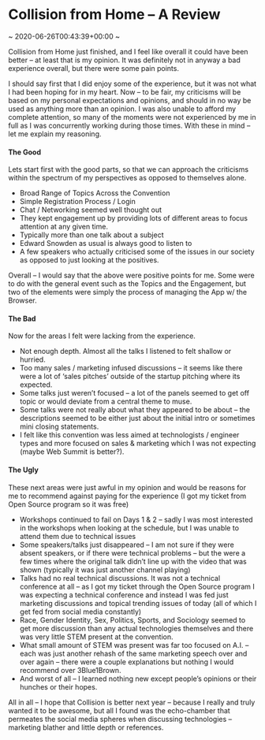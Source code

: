 # Collision from Home &#8211; A Review
~ 2020-06-26T00:43:39+00:00 ~

Collision from Home just finished, and I feel like overall it could have been better – at least that is my opinion. It was definitely not in anyway a bad experience overall, but there were some pain points.

I should say first that I did enjoy some of the experience, but it was not what I had been hoping for in my heart. Now – to be fair, my criticisms will be based on my personal expectations and opinions, and should in no way be used as anything more than an opinion. I was also unable to afford my complete attention, so many of the moments were not experienced by me in full as I was concurrently working during those times. With these in mind – let me explain my reasoning.

#### The Good

Lets start first with the good parts, so that we can approach the criticisms within the spectrum of my perspectives as opposed to themselves alone.

- Broad Range of Topics Across the Convention
- Simple Registration Process / Login
- Chat / Networking seemed well thought out
- They kept engagement up by providing lots of different areas to focus attention at any given time.
- Typically more than one talk about a subject
- Edward Snowden as usual is always good to listen to
- A few speakers who actually criticised some of the issues in our society as opposed to just looking at the positives.

Overall – I would say that the above were positive points for me. Some were to do with the general event such as the Topics and the Engagement, but two of the elements were simply the process of managing the App w/ the Browser.

#### The Bad

Now for the areas I felt were lacking from the experience.

- Not enough depth. Almost all the talks I listened to felt shallow or hurried.
- Too many sales / marketing infused discussions – it seems like there were a lot of ‘sales pitches’ outside of the startup pitching where its expected.
- Some talks just weren’t focused – a lot of the panels seemed to get off topic or would deviate from a central theme to muse.
- Some talks were not really about what they appeared to be about – the descriptions seemed to be either just about the initial intro or sometimes mini closing statements.
- I felt like this convention was less aimed at technologists / engineer types and more focused on sales &amp; marketing which I was not expecting (maybe Web Summit is better?).

#### The Ugly

These next areas were just awful in my opinion and would be reasons for me to recommend against paying for the experience (I got my ticket from Open Source program so it was free)

- Workshops continued to fail on Days 1 &amp; 2 – sadly I was most interested in the workshops when looking at the schedule, but I was unable to attend them due to technical issues
- Some speakers/talks just disappeared – I am not sure if they were absent speakers, or if there were technical problems – but the were a few times where the original talk didn’t line up with the video that was shown (typically it was just another channel playing)
- Talks had no real technical discussions. It was not a technical conference at all – as I got my ticket through the Open Source program I was expecting a technical conference and instead I was fed just marketing discussions and topical trending issues of today (all of which I get fed from social media constantly)
- Race, Gender Identity, Sex, Politics, Sports, and Sociology seemed to get more discussion than any actual technologies themselves and there was very little STEM present at the convention.
- What small amount of STEM was present was far too focused on A.I. – each was just another rehash of the same marketing speech over and over again – there were a couple explanations but nothing I would recommend over 3Blue1Brown.
- And worst of all – I learned nothing new except people’s opinions or their hunches or their hopes.

All in all – I hope that Collision is better next year – because I really and truly wanted it to be awesome, but all I found was the echo-chamber that permeates the social media spheres when discussing technologies – marketing blather and little depth or references.